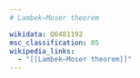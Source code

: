 ```yaml
---
# Lambek–Moser theorem

wikidata: Q6481192
msc_classification: 05
wikipedia_links:
  - "[[Lambek–Moser theorem]]"
---
```

